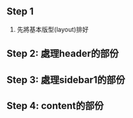 ## Step 1

1. 先將基本版型(layout)排好

## Step 2: 處理header的部份

## Step 3: 處理sidebar1的部份

## Step 4: content的部份


